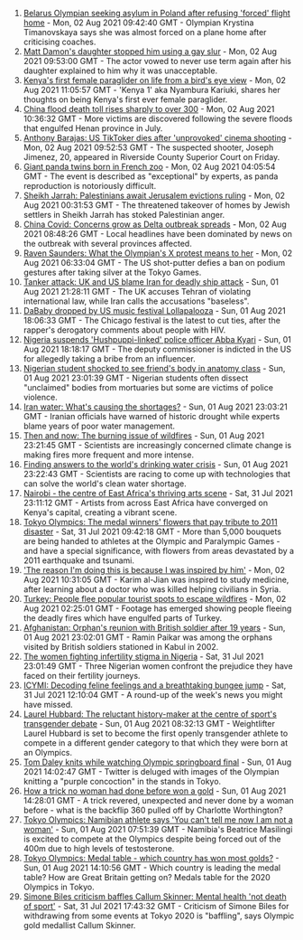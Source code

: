 1. [Belarus Olympian seeking asylum in Poland after refusing 'forced' flight home](https://www.bbc.co.uk/news/world-europe-58052144) - Mon, 02 Aug 2021 09:42:40 GMT - Olympian Krystina Timanovskaya says she was almost forced on a plane home after criticising coaches.
2. [Matt Damon's daughter stopped him using a gay slur](https://www.bbc.co.uk/news/entertainment-arts-58053709) - Mon, 02 Aug 2021 09:53:00 GMT - The actor vowed to never use term again after his daughter explained to him why it was unacceptable.
3. [Kenya's first female paraglider on life from a bird's eye view](https://www.bbc.co.uk/news/world-africa-58055592) - Mon, 02 Aug 2021 11:05:57 GMT - 'Kenya 1' aka Nyambura Kariuki, shares her thoughts on being Kenya's first ever female paraglider.
4. [China flood death toll rises sharply to over 300](https://www.bbc.co.uk/news/world-asia-china-58056667) - Mon, 02 Aug 2021 10:36:32 GMT - More victims are discovered following the severe floods that engulfed Henan province in July.
5. [Anthony Barajas: US TikToker dies after 'unprovoked' cinema shooting](https://www.bbc.co.uk/news/newsbeat-58054216) - Mon, 02 Aug 2021 09:52:53 GMT - The suspected shooter, Joseph Jimenez, 20, appeared in Riverside County Superior Court on Friday.
6. [Giant panda twins born in French zoo](https://www.bbc.co.uk/news/world-europe-58052139) - Mon, 02 Aug 2021 04:05:54 GMT - The event is described as "exceptional" by experts, as panda reproduction is notoriously difficult.
7. [Sheikh Jarrah: Palestinians await Jerusalem evictions ruling](https://www.bbc.co.uk/news/world-middle-east-58024060) - Mon, 02 Aug 2021 00:31:53 GMT - The threatened takeover of homes by Jewish settlers in Sheikh Jarrah has stoked Palestinian anger.
8. [China Covid: Concerns grow as Delta outbreak spreads](https://www.bbc.co.uk/news/world-asia-china-58052894) - Mon, 02 Aug 2021 08:48:26 GMT - Local headlines have been dominated by news on the outbreak with several provinces affected.
9. [Raven Saunders: What the Olympian's X protest means to her](https://www.bbc.co.uk/news/world-us-canada-58048727) - Mon, 02 Aug 2021 06:33:04 GMT - The US shot-putter defies a ban on podium gestures after taking silver at the Tokyo Games.
10. [Tanker attack: UK and US blame Iran for deadly ship attack](https://www.bbc.co.uk/news/world-middle-east-58048007) - Sun, 01 Aug 2021 21:28:11 GMT - The UK accuses Tehran of violating international law, while Iran calls the accusations "baseless".
11. [DaBaby dropped by US music festival Lollapalooza](https://www.bbc.co.uk/news/world-us-canada-58048728) - Sun, 01 Aug 2021 18:06:33 GMT - The Chicago festival is the latest to cut ties, after the rapper's derogatory comments about people with HIV.
12. [Nigeria suspends 'Hushpuppi-linked' police officer Abba Kyari](https://www.bbc.co.uk/news/world-africa-58046942) - Sun, 01 Aug 2021 18:18:17 GMT - The deputy commissioner is indicted in the US for allegedly taking a bribe from an influencer.
13. [Nigerian student shocked to see friend's body in anatomy class](https://www.bbc.co.uk/news/world-africa-57748122) - Sun, 01 Aug 2021 23:01:39 GMT - Nigerian students often dissect "unclaimed" bodies from mortuaries but some are victims of police violence.
14. [Iran water: What's causing the shortages?](https://www.bbc.co.uk/news/58012290) - Sun, 01 Aug 2021 23:03:21 GMT - Iranian officials have warned of historic drought while experts blame years of poor water management.
15. [Then and now: The burning issue of wildfires](https://www.bbc.co.uk/news/science-environment-57946155) - Sun, 01 Aug 2021 23:21:45 GMT - Scientists are increasingly concerned climate change is making fires more frequent and more intense.
16. [Finding answers to the world's drinking water crisis](https://www.bbc.co.uk/news/business-57847654) - Sun, 01 Aug 2021 23:22:43 GMT - Scientists are racing to come up with technologies that can solve the world's clean water shortage.
17. [Nairobi - the centre of East Africa's thriving arts scene](https://www.bbc.co.uk/news/world-africa-57422167) - Sat, 31 Jul 2021 23:11:12 GMT - Artists from across East Africa have converged on Kenya's capital, creating a vibrant scene.
18. [Tokyo Olympics: The medal winners' flowers that pay tribute to 2011 disaster](https://www.bbc.co.uk/sport/olympics/58038026) - Sat, 31 Jul 2021 09:42:18 GMT - More than 5,000 bouquets are being handed to athletes at the Olympic and Paralympic Games - and have a special significance, with flowers from areas devastated by a 2011 earthquake and tsunami.
19. ['The reason I'm doing this is because I was inspired by him'](https://www.bbc.co.uk/news/world-58056949) - Mon, 02 Aug 2021 10:31:05 GMT - Karim al-Jian was inspired to study medicine, after learning about a doctor who was killed helping civilians in Syria.
20. [Turkey: People flee popular tourist spots to escape wildfires](https://www.bbc.co.uk/news/world-europe-58051746) - Mon, 02 Aug 2021 02:25:01 GMT - Footage has emerged showing people fleeing the deadly fires which have engulfed parts of Turkey.
21. [Afghanistan: Orphan's reunion with British soldier after 19 years](https://www.bbc.co.uk/news/world-asia-58028234) - Sun, 01 Aug 2021 23:02:01 GMT - Ramin Paikar was among the orphans visited by British soldiers stationed in Kabul in 2002.
22. [The women fighting infertility stigma in Nigeria](https://www.bbc.co.uk/news/world-africa-58004523) - Sat, 31 Jul 2021 23:01:49 GMT - Three Nigerian women confront the prejudice they have faced on their fertility journeys.
23. [ICYMI: Decoding feline feelings and a breathtaking bungee jump](https://www.bbc.co.uk/news/uk-58027187) - Sat, 31 Jul 2021 12:10:04 GMT - A round-up of the week's news you might have missed.
24. [Laurel Hubbard: The reluctant history-maker at the centre of sport's transgender debate](https://www.bbc.co.uk/sport/olympics/57989022) - Sun, 01 Aug 2021 08:32:13 GMT - Weightlifter Laurel Hubbard is set to become the first openly transgender athlete to compete in a different gender category to that which they were born at an Olympics.
25. [Tom Daley knits while watching Olympic springboard final](https://www.bbc.co.uk/news/uk-58047795) - Sun, 01 Aug 2021 14:02:47 GMT - Twitter is deluged with images of the Olympian knitting a "purple concoction" in the stands in Tokyo.
26. [How a trick no woman had done before won a gold](https://www.bbc.co.uk/sport/olympics/58047473) - Sun, 01 Aug 2021 14:28:01 GMT - A trick revered, unexpected and never done by a woman before - what is the backflip 360 pulled off by Charlotte Worthington?
27. [Tokyo Olympics: Namibian athlete says 'You can't tell me now I am not a woman'](https://www.bbc.co.uk/sport/africa/58029941) - Sun, 01 Aug 2021 07:51:39 GMT - Namibia's Beatrice Masilingi is excited to compete at the Olympics despite being forced out of the 400m due to high levels of testosterone.
28. [Tokyo Olympics: Medal table - which country has won most golds?](https://www.bbc.co.uk/sport/olympics/57836709) - Sun, 01 Aug 2021 14:10:56 GMT - Which country is leading the medal table? How are Great Britain getting on? Medals table for the 2020 Olympics in Tokyo.
29. [Simone Biles criticism baffles Callum Skinner: Mental health 'not death of sport'](https://www.bbc.co.uk/sport/olympics/58038535) - Sat, 31 Jul 2021 17:43:32 GMT - Criticism of Simone Biles for withdrawing from some events at Tokyo 2020 is "baffling", says Olympic gold medallist Callum Skinner.
